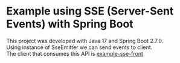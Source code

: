 # Example using SSE (Server-Sent Events) with Spring Boot
This project was developed with Java 17 and Spring Boot 2.7.0.
<br/>
Using instance of SseEmitter we can send events to client.
<br/>
The client that consumes this API is [example-sse-front](https://github.com/EdsonGustavoTofolo/example-sse-front)
